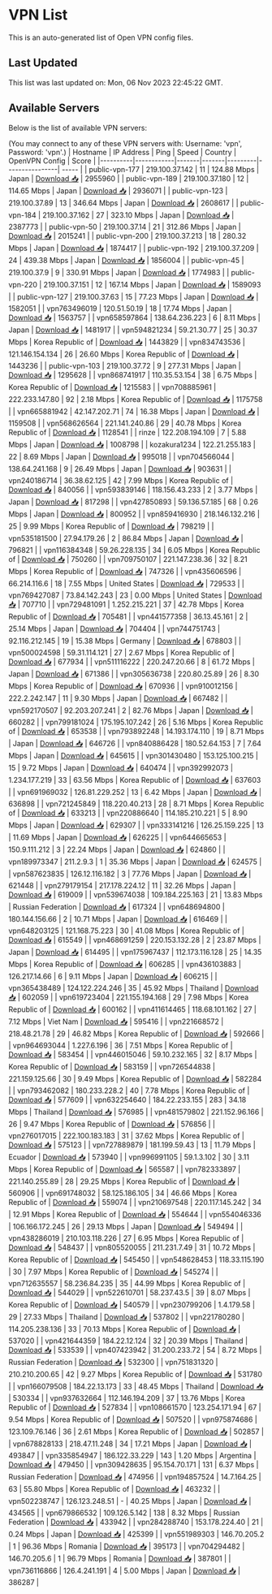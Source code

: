# VPN List

This is an auto-generated list of Open VPN config files.

## Last Updated

This list was last updated on: Mon, 06 Nov 2023 22:45:22 GMT.

## Available Servers

Below is the list of available VPN servers:

(You may connect to any of these VPN servers with: Username: 'vpn', Password: 'vpn'.)
| Hostname | IP Address | Ping | Speed | Country | OpenVPN Config | Score |
|----------|------------|-------|-------|---------|----------------| ----- |
| public-vpn-177 | 219.100.37.142 | 11 | 124.88 Mbps | Japan | [Download 📥](./configs/server_0_JP.ovpn) | 2955960 |
| public-vpn-189 | 219.100.37.180 | 12 | 114.65 Mbps | Japan | [Download 📥](./configs/server_1_JP.ovpn) | 2936071 |
| public-vpn-123 | 219.100.37.89 | 13 | 346.64 Mbps | Japan | [Download 📥](./configs/server_2_JP.ovpn) | 2608617 |
| public-vpn-184 | 219.100.37.162 | 27 | 323.10 Mbps | Japan | [Download 📥](./configs/server_3_JP.ovpn) | 2387773 |
| public-vpn-50 | 219.100.37.14 | 21 | 312.86 Mbps | Japan | [Download 📥](./configs/server_4_JP.ovpn) | 2015241 |
| public-vpn-200 | 219.100.37.213 | 18 | 280.32 Mbps | Japan | [Download 📥](./configs/server_5_JP.ovpn) | 1874417 |
| public-vpn-192 | 219.100.37.209 | 24 | 439.38 Mbps | Japan | [Download 📥](./configs/server_6_JP.ovpn) | 1856004 |
| public-vpn-45 | 219.100.37.9 | 9 | 330.91 Mbps | Japan | [Download 📥](./configs/server_7_JP.ovpn) | 1774983 |
| public-vpn-220 | 219.100.37.151 | 12 | 167.14 Mbps | Japan | [Download 📥](./configs/server_8_JP.ovpn) | 1589093 |
| public-vpn-127 | 219.100.37.63 | 15 | 77.23 Mbps | Japan | [Download 📥](./configs/server_9_JP.ovpn) | 1582051 |
| vpn763496019 | 120.51.50.19 | 18 | 17.74 Mbps | Japan | [Download 📥](./configs/server_10_JP.ovpn) | 1563757 |
| vpn658597864 | 138.64.236.223 | 6 | 8.11 Mbps | Japan | [Download 📥](./configs/server_11_JP.ovpn) | 1481917 |
| vpn594821234 | 59.21.30.77 | 25 | 30.37 Mbps | Korea Republic of | [Download 📥](./configs/server_12_KR.ovpn) | 1443829 |
| vpn834743536 | 121.146.154.134 | 26 | 26.60 Mbps | Korea Republic of | [Download 📥](./configs/server_13_KR.ovpn) | 1443236 |
| public-vpn-103 | 219.100.37.72 | 9 | 277.31 Mbps | Japan | [Download 📥](./configs/server_14_JP.ovpn) | 1295628 |
| vpn868741917 | 110.35.53.154 | 38 | 6.75 Mbps | Korea Republic of | [Download 📥](./configs/server_15_KR.ovpn) | 1215583 |
| vpn708885961 | 222.233.147.80 | 92 | 2.18 Mbps | Korea Republic of | [Download 📥](./configs/server_16_KR.ovpn) | 1175758 |
| vpn665881942 | 42.147.202.71 | 74 | 16.38 Mbps | Japan | [Download 📥](./configs/server_17_JP.ovpn) | 1159508 |
| vpn568626564 | 221.141.240.86 | 29 | 40.78 Mbps | Korea Republic of | [Download 📥](./configs/server_18_KR.ovpn) | 1128541 |
| rinze | 122.208.194.109 | 7 | 5.88 Mbps | Japan | [Download 📥](./configs/server_19_JP.ovpn) | 1008798 |
| kozakura1234 | 122.21.255.183 | 22 | 8.69 Mbps | Japan | [Download 📥](./configs/server_20_JP.ovpn) | 995018 |
| vpn704566044 | 138.64.241.168 | 9 | 26.49 Mbps | Japan | [Download 📥](./configs/server_21_JP.ovpn) | 903631 |
| vpn240186714 | 36.38.62.125 | 42 | 7.99 Mbps | Korea Republic of | [Download 📥](./configs/server_22_KR.ovpn) | 840056 |
| vpn593839146 | 118.156.43.233 | 2 | 3.77 Mbps | Japan | [Download 📥](./configs/server_23_JP.ovpn) | 817298 |
| vpn427850893 | 59.136.57.185 | 68 | 0.26 Mbps | Japan | [Download 📥](./configs/server_24_JP.ovpn) | 800952 |
| vpn859416930 | 218.146.132.216 | 25 | 9.99 Mbps | Korea Republic of | [Download 📥](./configs/server_25_KR.ovpn) | 798219 |
| vpn535181500 | 27.94.179.26 | 2 | 86.84 Mbps | Japan | [Download 📥](./configs/server_26_JP.ovpn) | 796821 |
| vpn116384348 | 59.26.228.135 | 34 | 6.05 Mbps | Korea Republic of | [Download 📥](./configs/server_27_KR.ovpn) | 750260 |
| vpn709750107 | 221.147.238.36 | 32 | 8.21 Mbps | Korea Republic of | [Download 📥](./configs/server_28_KR.ovpn) | 747326 |
| vpn435606596 | 66.214.116.6 | 18 | 7.55 Mbps | United States | [Download 📥](./configs/server_29_US.ovpn) | 729533 |
| vpn769427087 | 73.84.142.243 | 23 | 0.00 Mbps | United States | [Download 📥](./configs/server_30_US.ovpn) | 707710 |
| vpn729481091 | 1.252.215.221 | 37 | 42.78 Mbps | Korea Republic of | [Download 📥](./configs/server_31_KR.ovpn) | 705481 |
| vpn441577358 | 36.13.45.161 | 2 | 25.14 Mbps | Japan | [Download 📥](./configs/server_32_JP.ovpn) | 704404 |
| vpn744751743 | 92.116.212.145 | 19 | 15.38 Mbps | Germany | [Download 📥](./configs/server_33_DE.ovpn) | 678803 |
| vpn500024598 | 59.31.114.121 | 27 | 2.67 Mbps | Korea Republic of | [Download 📥](./configs/server_34_KR.ovpn) | 677934 |
| vpn511116222 | 220.247.20.66 | 8 | 61.72 Mbps | Japan | [Download 📥](./configs/server_35_JP.ovpn) | 671386 |
| vpn305636738 | 220.80.25.89 | 26 | 8.30 Mbps | Korea Republic of | [Download 📥](./configs/server_36_KR.ovpn) | 670936 |
| vpn910012156 | 222.2.242.147 | 11 | 9.30 Mbps | Japan | [Download 📥](./configs/server_37_JP.ovpn) | 667482 |
| vpn592170507 | 92.203.207.241 | 2 | 82.76 Mbps | Japan | [Download 📥](./configs/server_38_JP.ovpn) | 660282 |
| vpn799181024 | 175.195.107.242 | 26 | 5.16 Mbps | Korea Republic of | [Download 📥](./configs/server_39_KR.ovpn) | 653538 |
| vpn793892248 | 14.193.174.110 | 19 | 8.71 Mbps | Japan | [Download 📥](./configs/server_40_JP.ovpn) | 646726 |
| vpn840886428 | 180.52.64.153 | 7 | 7.64 Mbps | Japan | [Download 📥](./configs/server_41_JP.ovpn) | 645615 |
| vpn301430480 | 153.125.100.215 | 15 | 9.72 Mbps | Japan | [Download 📥](./configs/server_42_JP.ovpn) | 640474 |
| vpn392992073 | 1.234.177.219 | 33 | 63.56 Mbps | Korea Republic of | [Download 📥](./configs/server_43_KR.ovpn) | 637603 |
| vpn691969032 | 126.81.229.252 | 13 | 6.42 Mbps | Japan | [Download 📥](./configs/server_44_JP.ovpn) | 636898 |
| vpn721245849 | 118.220.40.213 | 28 | 8.71 Mbps | Korea Republic of | [Download 📥](./configs/server_45_KR.ovpn) | 633213 |
| vpn220886640 | 114.185.210.221 | 5 | 8.90 Mbps | Japan | [Download 📥](./configs/server_46_JP.ovpn) | 629307 |
| vpn333141216 | 126.25.159.225 | 13 | 11.69 Mbps | Japan | [Download 📥](./configs/server_47_JP.ovpn) | 626225 |
| vpn644665653 | 150.9.111.212 | 3 | 22.24 Mbps | Japan | [Download 📥](./configs/server_48_JP.ovpn) | 624860 |
| vpn189973347 | 211.2.9.3 | 1 | 35.36 Mbps | Japan | [Download 📥](./configs/server_49_JP.ovpn) | 624575 |
| vpn587623835 | 126.12.116.182 | 3 | 77.76 Mbps | Japan | [Download 📥](./configs/server_50_JP.ovpn) | 621448 |
| vpn279179154 | 217.178.224.12 | 11 | 32.26 Mbps | Japan | [Download 📥](./configs/server_51_JP.ovpn) | 619009 |
| vpn539674038 | 109.184.225.163 | 21 | 13.83 Mbps | Russian Federation | [Download 📥](./configs/server_52_RU.ovpn) | 617324 |
| vpn648694800 | 180.144.156.66 | 2 | 10.71 Mbps | Japan | [Download 📥](./configs/server_53_JP.ovpn) | 616469 |
| vpn648203125 | 121.168.75.223 | 30 | 41.08 Mbps | Korea Republic of | [Download 📥](./configs/server_54_KR.ovpn) | 615549 |
| vpn468691259 | 220.153.132.28 | 2 | 23.87 Mbps | Japan | [Download 📥](./configs/server_55_JP.ovpn) | 614495 |
| vpn175967437 | 112.173.116.128 | 25 | 14.35 Mbps | Korea Republic of | [Download 📥](./configs/server_56_KR.ovpn) | 606285 |
| vpn436103883 | 126.217.14.66 | 6 | 9.11 Mbps | Japan | [Download 📥](./configs/server_57_JP.ovpn) | 606215 |
| vpn365438489 | 124.122.224.246 | 35 | 45.92 Mbps | Thailand | [Download 📥](./configs/server_58_TH.ovpn) | 602059 |
| vpn619723404 | 221.155.194.168 | 29 | 7.98 Mbps | Korea Republic of | [Download 📥](./configs/server_59_KR.ovpn) | 600162 |
| vpn411614465 | 118.68.101.162 | 27 | 7.12 Mbps | Viet Nam | [Download 📥](./configs/server_60_VN.ovpn) | 595416 |
| vpn221668572 | 218.48.21.78 | 29 | 46.82 Mbps | Korea Republic of | [Download 📥](./configs/server_61_KR.ovpn) | 592666 |
| vpn964693044 | 1.227.6.196 | 36 | 7.51 Mbps | Korea Republic of | [Download 📥](./configs/server_62_KR.ovpn) | 583454 |
| vpn446015046 | 59.10.232.165 | 32 | 8.17 Mbps | Korea Republic of | [Download 📥](./configs/server_63_KR.ovpn) | 583159 |
| vpn726544838 | 221.159.125.66 | 30 | 9.49 Mbps | Korea Republic of | [Download 📥](./configs/server_64_KR.ovpn) | 582284 |
| vpn793462082 | 180.233.228.2 | 40 | 7.78 Mbps | Korea Republic of | [Download 📥](./configs/server_65_KR.ovpn) | 577609 |
| vpn632254640 | 184.22.233.155 | 283 | 34.18 Mbps | Thailand | [Download 📥](./configs/server_66_TH.ovpn) | 576985 |
| vpn481579802 | 221.152.96.166 | 26 | 9.47 Mbps | Korea Republic of | [Download 📥](./configs/server_67_KR.ovpn) | 576856 |
| vpn276017015 | 222.100.183.183 | 31 | 37.62 Mbps | Korea Republic of | [Download 📥](./configs/server_68_KR.ovpn) | 575123 |
| vpn727889879 | 181.199.59.43 | 13 | 11.79 Mbps | Ecuador | [Download 📥](./configs/server_69_EC.ovpn) | 573940 |
| vpn996991105 | 59.1.3.102 | 30 | 3.11 Mbps | Korea Republic of | [Download 📥](./configs/server_70_KR.ovpn) | 565587 |
| vpn782333897 | 221.140.255.89 | 28 | 29.25 Mbps | Korea Republic of | [Download 📥](./configs/server_71_KR.ovpn) | 560906 |
| vpn691748032 | 58.125.186.105 | 34 | 46.66 Mbps | Korea Republic of | [Download 📥](./configs/server_72_KR.ovpn) | 559074 |
| vpn210697548 | 220.117.145.242 | 34 | 12.91 Mbps | Korea Republic of | [Download 📥](./configs/server_73_KR.ovpn) | 554644 |
| vpn554046336 | 106.166.172.245 | 26 | 29.13 Mbps | Japan | [Download 📥](./configs/server_74_JP.ovpn) | 549494 |
| vpn438286019 | 210.103.118.226 | 27 | 6.95 Mbps | Korea Republic of | [Download 📥](./configs/server_75_KR.ovpn) | 548437 |
| vpn805520055 | 211.231.7.49 | 31 | 10.72 Mbps | Korea Republic of | [Download 📥](./configs/server_76_KR.ovpn) | 545450 |
| vpn548628453 | 118.33.115.190 | 30 | 7.97 Mbps | Korea Republic of | [Download 📥](./configs/server_77_KR.ovpn) | 545274 |
| vpn712635557 | 58.236.84.235 | 35 | 44.99 Mbps | Korea Republic of | [Download 📥](./configs/server_78_KR.ovpn) | 544029 |
| vpn522610701 | 58.237.43.5 | 39 | 8.07 Mbps | Korea Republic of | [Download 📥](./configs/server_79_KR.ovpn) | 540579 |
| vpn230799206 | 1.4.179.58 | 29 | 27.33 Mbps | Thailand | [Download 📥](./configs/server_80_TH.ovpn) | 537802 |
| vpn221780280 | 114.205.238.136 | 33 | 70.13 Mbps | Korea Republic of | [Download 📥](./configs/server_81_KR.ovpn) | 537020 |
| vpn421644359 | 184.22.12.124 | 32 | 20.39 Mbps | Thailand | [Download 📥](./configs/server_82_TH.ovpn) | 533539 |
| vpn407423942 | 31.200.233.72 | 54 | 8.72 Mbps | Russian Federation | [Download 📥](./configs/server_83_RU.ovpn) | 532300 |
| vpn751831320 | 210.210.200.65 | 42 | 9.27 Mbps | Korea Republic of | [Download 📥](./configs/server_84_KR.ovpn) | 531780 |
| vpn166079508 | 184.22.13.173 | 33 | 48.45 Mbps | Thailand | [Download 📥](./configs/server_85_TH.ovpn) | 530334 |
| vpn937632664 | 112.146.194.209 | 37 | 13.76 Mbps | Korea Republic of | [Download 📥](./configs/server_86_KR.ovpn) | 527834 |
| vpn108661570 | 123.254.171.94 | 67 | 9.54 Mbps | Korea Republic of | [Download 📥](./configs/server_87_KR.ovpn) | 507520 |
| vpn975874686 | 123.109.76.146 | 36 | 2.61 Mbps | Korea Republic of | [Download 📥](./configs/server_88_KR.ovpn) | 502857 |
| vpn678828133 | 218.47.11.248 | 34 | 17.21 Mbps | Japan | [Download 📥](./configs/server_89_JP.ovpn) | 493847 |
| vpn335854947 | 186.122.33.229 | 143 | 1.20 Mbps | Argentina | [Download 📥](./configs/server_90_AR.ovpn) | 479450 |
| vpn309428635 | 95.154.70.171 | 131 | 6.37 Mbps | Russian Federation | [Download 📥](./configs/server_91_RU.ovpn) | 474956 |
| vpn194857524 | 14.7.164.25 | 63 | 55.80 Mbps | Korea Republic of | [Download 📥](./configs/server_92_KR.ovpn) | 463232 |
| vpn502238747 | 126.123.248.51 | - | 40.25 Mbps | Japan | [Download 📥](./configs/server_93_JP.ovpn) | 434565 |
| vpn679866532 | 109.126.5.142 | 138 | 8.32 Mbps | Russian Federation | [Download 📥](./configs/server_94_RU.ovpn) | 433942 |
| vpn284288740 | 153.178.224.40 | 21 | 0.24 Mbps | Japan | [Download 📥](./configs/server_95_JP.ovpn) | 425399 |
| vpn551989303 | 146.70.205.2 | 1 | 96.36 Mbps | Romania | [Download 📥](./configs/server_96_RO.ovpn) | 395173 |
| vpn704294482 | 146.70.205.6 | 1 | 96.79 Mbps | Romania | [Download 📥](./configs/server_97_RO.ovpn) | 387801 |
| vpn736116866 | 126.4.241.191 | 4 | 5.00 Mbps | Japan | [Download 📥](./configs/server_98_JP.ovpn) | 386287 |
